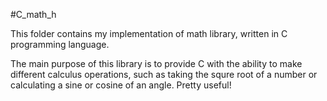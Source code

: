 #C_math_h

This folder contains my implementation of
math library, written in C programming language.

The main purpose of this library is to provide C with
the ability to make different calculus operations,
such as taking the squre root of a number or
calculating a sine or cosine of an angle.
Pretty useful!
